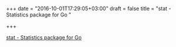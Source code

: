 +++
date = "2016-10-01T17:29:05+03:00"
draft = false
title = "stat - Statistics package for Go "

+++

<p><a href="https://t.co/BneDoDKGxd">stat - Statistics package for Go </a></p>
